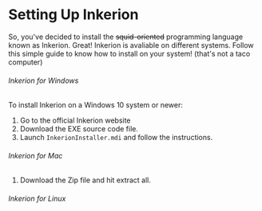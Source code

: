 # Setting Up Inkerion
So, you've decided to install the ~~squid-oriented~~ programming language known as Inkerion. Great!
Inkerion is avaliable on different systems. Follow this simple guide to know how to install on your system! (that's not a taco computer)
###### Inkerion for Windows
To install Inkerion on a Windows 10 system or newer:
1. Go to the official Inkerion website
2. Download the EXE source code file.
3. Launch `InkerionInstaller.mdi` and follow the instructions.
###### Inkerion for Mac
1. Download the Zip file and hit extract all.
###### Inkerion for Linux
